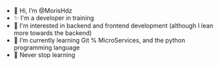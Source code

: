 - 👋 Hi, I’m @MorisHdz
- ✨ I'm a developer in training
- 👀 I'm interested in backend and frontend development (although I lean more towards the backend)
- 🌱 I’m currently learning Git % MicroServices, and the python programming language
- 💞️ Never stop learning


<!---
MorisHdz/MorisHdz is a ✨ special ✨ repository because its `README.md` (this file) appears on your GitHub profile.
You can click the Preview link to take a look at your changes.
--->
